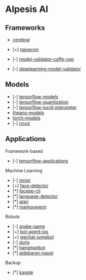 Alpesis AI
==============================================================================


Frameworks
------------------------------------------------------------------------------

- [cerebral](https://github.com/alpesis-ai/cerebral)
- [+] [naivecnn](https://github.com/alpesis-ai/naivecnn)

- [-] [model-validator-caffe-cpp](https://github.com/alpesis-ai/model-validator-caffe-cpp)
- [-] [deeplearning-model-validator](https://github.com/alpesis-ai/deeplearning-model-validator)


Models
------------------------------------------------------------------------------

- [-] [tensorflow-models](https://github.com/alpesis-ai/tensorflow-models)
- [-] [tensorflow-quantization](https://github.com/alpesis-ai/tensorflow-quantization)
- [-] [tensorflow-lucid-interpreter](https://github.com/alpesis-ai/tensorflow-lucid-interpreter)
- [theano-models](https://github.com/alpesis-ai/theano-models)
- [torch-models](https://github.com/alpesis-ai/torch-models)
- [-] [nnviz](https://github.com/alpesis-ai/nnviz)


Applications
------------------------------------------------------------------------------

Framework-based

- [-] [tensorflow-applications](https://github.com/alpesis-ai/tensorflow-applications)

Machine Learning

- [-] [mnist](https://github.com/alpesis-ai/mnist)
- [+] [face-detector](https://github.com/alpesis-ai/face-detector)
- [*] [facepp-cli](https://github.com/alpesis-ai/facepp-cli)
- [*] [language-detector](https://github.com/alpesis-ai/language-detector)
- [*] [atari](https://github.com/alpesis-ai/atari)
- [*] [markovagent](https://github.com/alpesis-ai/markovagent)

Robots

- [-] [snake-game](https://github.com/alpesis-ai/snake-game)
- [+] [bot-agent-ios](https://github.com/alpesis-ai/bot-agent-ios)
- [+] [wechat-jumpbot](https://github.com/alpesis-ai/wechat-jumpbot)
- [-] [doris](https://github.com/alpesis-ai/doris)
- [*] [hangmanbot](https://github.com/alpesis-ai/hangmanbot)
- [*] [aldebaran-naoqi](https://github.com/alpesis-ai/aldebaran-naoqi)

Backup

- [*] [kaggle](https://github.com/alpesis-ai/kaggle)
